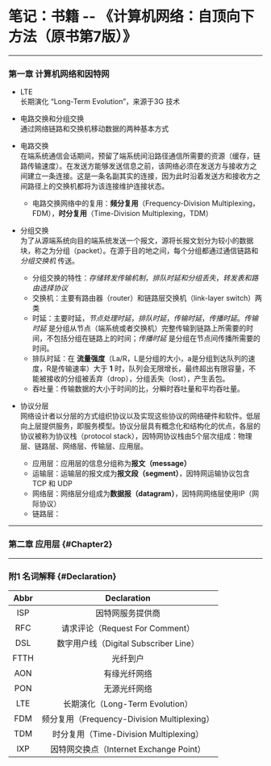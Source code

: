 # 笔记：书籍 -- 《计算机网络：自顶向下方法（原书第7版）》

------  
### 第一章 计算机网络和因特网

- LTE  
  长期演化 “Long-Term Evolution”，来源于3G 技术

- 电路交换和分组交换  
  通过网络链路和交换机移动数据的两种基本方式

- 电路交换  
  在端系统通信会话期间，预留了端系统间沿路径通信所需要的资源（缓存，链路传输速度）。在发送方能够发送信息之前，该网络必须在发送方与接收方之间建立一条连接。这是一条名副其实的连接，因为此时沿着发送方和接收方之间路径上的交换机都将为该连接维护连接状态。  
    - 电路交换网络中的复用：**频分复用**（Frequency-Division Multiplexing，FDM），**时分复用**（Time-Division Multiplexing，TDM）

- 分组交换  
  为了从源端系统向目的端系统发送一个报文，源将长报文划分为较小的数据块，称之为分组（packet）。在源于目的地之间，每个分组都通过通信链路和 *分组交换机* 传送。  
  - 分组交换的特性：*存储转发传输机制*，*排队时延和分组丢失*，*转发表和路由选择协议*  
  - 交换机：主要有路由器（router）和链路层交换机（link-layer switch）两类  
  - 时延：主要时延，*节点处理时延*，*排队时延*，*传输时延*，*传播时延*。*传输时延* 是分组从节点（端系统或者交换机）完整传输到链路上所需要的时间，不包括分组在链路上的时间；*传播时延* 是分组在节点间传播所需要的时间。  
  - 排队时延：在 **流量强度**（La/R，L是分组的大小，a是分组到达队列的速度，R是传输速率）大于 **1** 时，队列会无限增长，最终超出有限容量，不能被接收的分组被丢弃（drop），分组丢失（lost），产生丢包。  
  - 吞吐量：传输数据的大小于时间的比，分瞬时吞吐量和平均吞吐量。

- 协议分层  
  网络设计者以分层的方式组织协议以及实现这些协议的网络硬件和软件。低层向上层提供服务，即服务模型。协议分层具有概念化和结构化的优点，各层的协议被称为协议栈（protocol stack），因特网协议栈由5个层次组成：物理层、链路层、网络层、传输层、应用层。  
  - 应用层：应用层的信息分组称为**报文（message）**  
  - 运输层：运输层的报文成为**报文段（segment）**，因特网运输协议包含 TCP 和 UDP  
  - 网络层：网络层分组成为**数据报（datagram）**，因特网网络层使用IP（网际协议）  
  - 链路层：





------  

### 第二章 应用层 {#Chapter2}


------  

### 附1 名词解释 {#Declaration}

| Abbr | Declaration |
| :---: | :---: |
| ISP | 因特网服务提供商 |
| RFC | 请求评论（Request For Comment） |
| DSL | 数字用户线（Digital Subscriber Line） |
| FTTH | 光纤到户 |
| AON | 有缘光纤网络 |
| PON | 无源光纤网络 |
| LTE | 长期演化（Long-Term Evolution） |
| FDM | 频分复用（Frequency-Division Multiplexing） |
| TDM | 时分复用（Time-Division Multiplexing） |
| IXP | 因特网交换点（Internet Exchange Point） |

